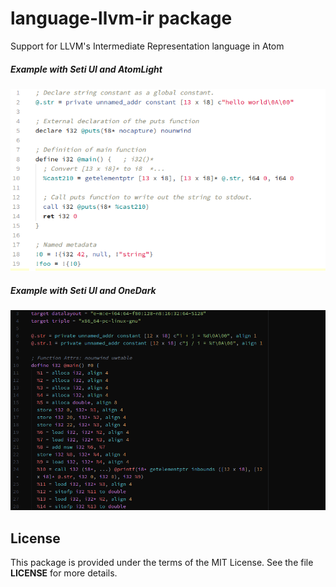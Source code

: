 # language-llvm-ir package

Support for LLVM's Intermediate Representation language in Atom

##### Example with Seti UI and AtomLight

![Example with Seti UI and AtomLight](img/Example_AtomLight.png)

##### Example with Seti UI and OneDark

![Example with Seti UI and OneDark](img/Example_OneDark.png)

## License

This package is provided under the terms of the MIT License. See the file **LICENSE** for more details.
